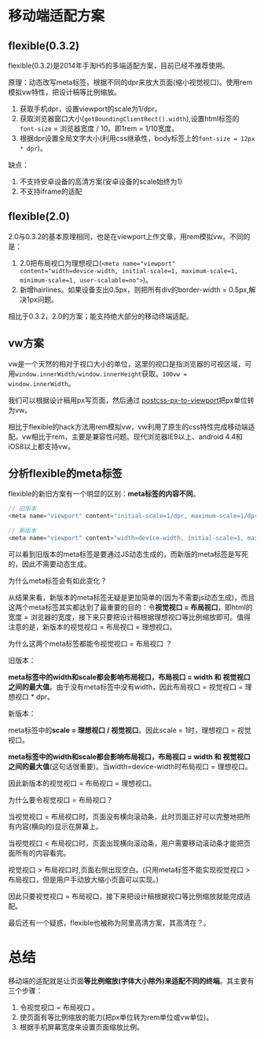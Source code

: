 # 移动端适配方案

## flexible(0.3.2)

flexible(0.3.2)是2014年手淘H5的多端适配方案，目前已经不推荐使用。

原理：动态改写meta标签，根据不同的dpr来放大页面(缩小视觉视口)。使用rem模拟vw特性，把设计稿等比例缩放。

1. 获取手机dpr，设置viewport的scale为1/dpr。
2. 获取浏览器窗口大小(`getBoundingClientRect().width`),设置html标签的`font-size` = 浏览器宽度 / 10。即1rem = 1/10宽度。
3. 根据dpr设置全局文字大小(利用css继承性，body标签上的`font-size = 12px * dpr`)。

缺点：

1. 不支持安卓设备的高清方案(安卓设备的scale始终为1)
2. 不支持iframe的适配



## flexible(2.0)

2.0与0.3.2的基本原理相同，也是在viewport上作文章，用rem模拟vw。不同的是：

1. 2.0把布局视口为理想视口(`<meta name="viewport" content="width=device-width, initial-scale=1, maximum-scale=1, minimum-scale=1, user-scalable=no">`)。
2. 新增hairlines。如果设备支出0.5px，则把所有div的border-width = 0.5px,解决1px问题。

相比于0.3.2，2.0的方案；能支持绝大部分的移动终端适配。



## vw方案

vw是一个天然的相对于视口大小的单位，这里的视口是指浏览器的可视区域，可用`window.innerWidth/window.innerHeight`获取。`100vw = window.innerWidth`。

我们可以根据设计稿用px写页面，然后通过 [postcss-px-to-viewport](https://github.com/evrone/postcss-px-to-viewport)把px单位转为vw。

相比于flexible的hack方法用rem模拟vw，vw利用了原生的css特性完成移动端适配。vw相比于rem，主要是兼容性问题。现代浏览器IE9以上、android 4.4和iOS8以上都支持vw。



## 分析flexible的meta标签

flexible的新旧方案有一个明显的区别：**meta标签的内容不同**。

```javascript
// 旧版本
<meta name="viewport" content="initial-scale=1/dpr, maximum-scale=1/dpr, minimum-scale=1/dpr, user-scalable=no">
    
// 新版本
<meta name="viewport" content="width=device-width, initial-scale=1, maximum-scale=1, minimum-scale=1, user-scalable=no">

```

可以看到旧版本的meta标签是要通过JS动态生成的，而新版的meta标签是写死的，因此不需要动态生成。

为什么meta标签会有如此变化？

从结果来看，新版本的meta标签无疑是更加简单的(因为不需要js动态生成)，而且这两个meta标签其实都达到了最重要的目的：令**视觉视口 = 布局视口**，即html的宽度 = 浏览器的宽度，接下来只要把设计稿根据理想视口等比例缩放即可。值得注意的是，新版本的视觉视口 = 布局视口 = 理想视口。

为什么这两个meta标签都能令视觉视口 = 布局视口 ？

旧版本：

**meta标签中的width和scale都会影响布局视口，布局视口 = width 和 视觉视口之间的最大值**。由于没有meta标签中没有width，因此布局视口 = 视觉视口 = 理想视口 * dpr。

新版本：

meta标签中的**scale = 理想视口 / 视觉视口**。因此scale = 1时，理想视口 = 视觉视口。

**meta标签中的width和scale都会影响布局视口，布局视口 = width 和 视觉视口之间的最大值**(这句话很重要)。当width=device-width时布局视口 = 理想视口。

因此新版本的视觉视口 = 布局视口 = 理想视口。



为什么要令视觉视口 = 布局视口？

当视觉视口 = 布局视口时，页面没有横向滚动条，此时页面正好可以完整地把所有内容(横向的)显示在屏幕上。

当视觉视口 < 布局视口时，页面出现横向滚动条，用户需要移动滚动条才能把页面所有的内容看完。

视觉视口  > 布局视口时,页面右侧出现空白。(只用meta标签不能实现视觉视口  > 布局视口，但是用户手动放大缩小页面可以实现。)

因此只要视觉视口 = 布局视口，接下来把设计稿根据视口等比例缩放就能完成适配。

最后还有一个疑惑，flexible也被称为阿里高清方案，其高清在？。

# 总结

移动端的适配就是让页面**等比例缩放(字体大小除外)来适配不同的终端**。其主要有三个步骤：

1. 令视觉视口 = 布局视口 。
2. 使页面有等比例缩放的能力(把px单位转为rem单位或vw单位)。
3. 根据手机屏幕宽度来设置页面缩放比例。

